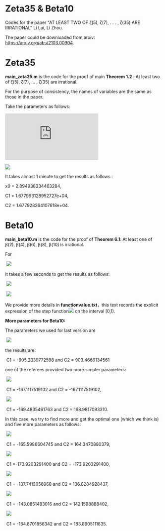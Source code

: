 # Zeta35 & Beta10



Codes for the paper  "AT LEAST TWO OF ζ(5), ζ(7), . . . , ζ(35) ARE IRRATIONAL"  Li Lai, Li Zhou.

The paper could be downloaded from arxiv:  https://arxiv.org/abs/2103.00904.



# Zeta35

**main_zeta35.m** is the code for the proof of main **Theorem 1.2** : At least two of ζ(5), ζ(7), ... , ζ(35) are irrational.

 For the purpose of consistency, the names of  variables are the same as those in the paper. 

Take the parameters as follows: 

![](https://latex.codecogs.com/svg.latex?m_1=209,m_2=243,) 

![](https://latex.codecogs.com/svg.latex?\left(\delta_{1},\delta_{2},\ldots,\delta_{36}\right)=(4,4,4,4,4,5,6,7,8,9,10,12,14,16,18,20,22,24,26,28,30,32,34,36,38,40,42,44,46,48,50,52,56,60,64,68),)

It takes almost 1 minute to get the results as follows :

 x0 = 2.894938334463284,

 C1 = 1.677993128952727e+04, 

 C2 = 1.677928264107618e+04.



# Beta10



**main_beta10.m** is the code for the proof of  **Theorem 6.1**:  At least one of β(2), β(4), β(6), β(8), β(10) is irrational. 

For

​			![](https://latex.codecogs.com/svg.latex?\left(\eta_{0},\eta_{1},\ldots,\eta_{11}\right)=(94,32,32,32,32,33,34,35,36,37,38,39),) 

It takes a few seconds to get the results as follows:  

​			![](https://latex.codecogs.com/svg.latex?\lim_{n\rightarrow\infty}\left(\widetilde{\Phi}_{n}^{-1}d_{\widetilde{M}}^{11}\right)^{1/n}=exp(-118.8368175068),) 

​			![](https://latex.codecogs.com/svg.latex?\lim_{n\rightarrow\infty}\widetilde{r}_{n}^{1/n}=exp(118.6245661204).) 

We provide more details in **functionvalue.txt**，this text  records the explicit expression of the step function![](https://latex.codecogs.com/svg.latex?\widetilde{\varphi}_0(x)) on the interval [0,1). 

**More parameters for Beta10:**

The parameters we used for last version are

​			![](https://latex.codecogs.com/svg.latex?\left(\eta_{0},\eta_{1},\ldots,\eta_{11}\right)=(347,120,120,121,122,124,127,130,133,136,140,144),) 

 the results are:  

​			 C1 = -905.2339772598   and   C2 = 903.4669134561

one of the referees provided two more simpler parameters:

​    			![](https://latex.codecogs.com/svg.latex?\left(\eta_{0},\eta_{1},\ldots,\eta_{11}\right)=(116,40,40,40,40,41,42,43,44,45,46,47),) 

​			 C1 = -167.1117519102   and   C2 = -167.1117519102,

​    			![](https://latex.codecogs.com/svg.latex?\left(\eta_{0},\eta_{1},\ldots,\eta_{11}\right)=(116,40,40,40,40,41,42,43,44,45,46,48),) 

​			 C1 = -169.4835461763   and   C2 =  168.9817093310.

In this case, we try to find more and get the optimal one (which we think is)  and five more parameters as follows:

​    			![](https://latex.codecogs.com/svg.latex?\left(\eta_{0},\eta_{1},\ldots,\eta_{11}\right)=(111,38,38,38,39,40,41,42,43,44,45,46),) 

​			 C1 = -165.5986604745   and   C2 = 164.3470880379,

​    			![](https://latex.codecogs.com/svg.latex?\left(\eta_{0},\eta_{1},\ldots,\eta_{11}\right)=(118,40,40,40,41,42,43,44,45,46,47,48),) 

​			 C1 =-173.9203291400  and   C2 =  -173.9203291400,

​    			![](https://latex.codecogs.com/svg.latex?\left(\eta_{0},\eta_{1},\ldots,\eta_{11}\right)=(102,35,35,35,35,36,37,38,39,40,41,42),) 

​			 C1 = -137.7413056968   and   C2 = 136.8284928437,

​    			![](https://latex.codecogs.com/svg.latex?\left(\eta_{0},\eta_{1},\ldots,\eta_{11}\right)=(105,36,36,36,36,37,38,39,40,41,42,43),) 

​			 C1 = -143.0851483016   and   C2 =  142.1598888402,

​    			![](https://latex.codecogs.com/svg.latex?\left(\eta_{0},\eta_{1},\ldots,\eta_{11}\right)=(119,41,41,41,42,43,44,45,46,47,48,49),) 

​			 C1 = -184.8701856342   and   C2 =  183.8905111835.









